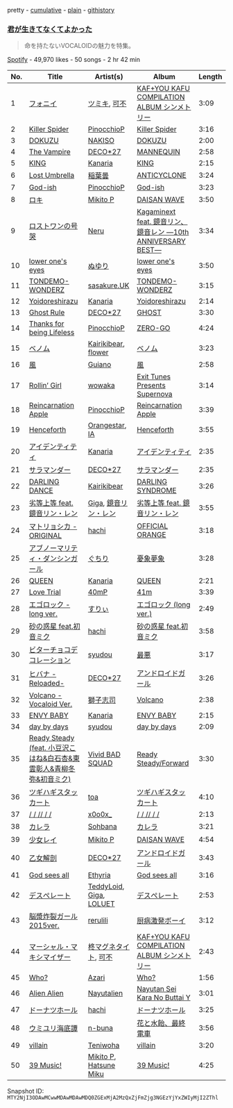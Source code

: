 pretty - [cumulative](/playlists/cumulative/37i9dQZF1DX4OQqDGyEiDU.md) - [plain](/playlists/plain/37i9dQZF1DX4OQqDGyEiDU) - [githistory](https://github.githistory.xyz/mackorone/spotify-playlist-archive/blob/main/playlists/plain/37i9dQZF1DX4OQqDGyEiDU)

### [君が生きてなくてよかった](https://open.spotify.com/playlist/37i9dQZF1DX4OQqDGyEiDU)

> 命を持たないVOCALOIDの魅力を特集。

[Spotify](https://open.spotify.com/user/spotify) - 49,970 likes - 50 songs - 2 hr 42 min

| No. | Title | Artist(s) | Album | Length |
|---|---|---|---|---|
| 1 | [フォニイ](https://open.spotify.com/track/5pBIavXhjzTi0u7pkOK71N) | [ツミキ](https://open.spotify.com/artist/7ctyyNnO9O2dDD8bHjkCAh), [可不](https://open.spotify.com/artist/3VxmIoSoAMfL0xAAQ7jHqE) | [KAF+YOU KAFU COMPILATION ALBUM シンメトリー](https://open.spotify.com/album/7lskLrUOlkfbFpQBzQDPkv) | 3:09 |
| 2 | [Killer Spider](https://open.spotify.com/track/3nOEQq57iGLmixCoGY0rOR) | [PinocchioP](https://open.spotify.com/artist/3b7jPCedJ2VH4l4rcOTvNC) | [Killer Spider](https://open.spotify.com/album/1ZS9h9lLWmMPBNSvbjOmXG) | 3:16 |
| 3 | [DOKUZU](https://open.spotify.com/track/7G19YO3m77NNF8wlDkRmi0) | [NAKISO](https://open.spotify.com/artist/7e0etbPYy2kovCgnbT1g2Y) | [DOKUZU](https://open.spotify.com/album/4BBVbKO8I1m5rXIMd0QUb7) | 2:00 |
| 4 | [The Vampire](https://open.spotify.com/track/2d49lHO5ybKcYAcuJh2hT2) | [DECO\*27](https://open.spotify.com/artist/7kZTWx6cRLc0TSRPq1XBMP) | [MANNEQUIN](https://open.spotify.com/album/3qFF8RZSnHGf6q6jOcCXy5) | 2:58 |
| 5 | [KING](https://open.spotify.com/track/5vCNAauCaecW0tT2mZDLG9) | [Kanaria](https://open.spotify.com/artist/1k5LyiTCRzPjORzcgHqJxF) | [KING](https://open.spotify.com/album/5caSwBLTwvq0mk7cQwtf2O) | 2:15 |
| 6 | [Lost Umbrella](https://open.spotify.com/track/2zAi85TQB7mLzl8P1ySAj9) | [稲葉曇](https://open.spotify.com/artist/25b7eSZD64Sm8ReHZ1WDc7) | [ANTICYCLONE](https://open.spotify.com/album/0QoalZudcGlnFFoN9Qr8UB) | 3:24 |
| 7 | [God\-ish](https://open.spotify.com/track/206UWNKXURTnN4zf9vmXUV) | [PinocchioP](https://open.spotify.com/artist/3b7jPCedJ2VH4l4rcOTvNC) | [God\-ish](https://open.spotify.com/album/5MEXGTej0dxa5MbXZCJJyk) | 3:23 |
| 8 | [ロキ](https://open.spotify.com/track/5WCK18MbTKuOcmLsOXMaHd) | [Mikito P](https://open.spotify.com/artist/0iu8aSfeRUY5aUTLpEDo52) | [DAISAN WAVE](https://open.spotify.com/album/1s65jj1INBw5EMo5pimB6i) | 3:50 |
| 9 | [ロストワンの号哭](https://open.spotify.com/track/7bjO3BMl5ps63mpPMfhPDC) | [Neru](https://open.spotify.com/artist/0rhcL1Mw7J9YJRDpD6mhXr) | [Kagaminext feat\. 鏡音リン、鏡音レン ―10th ANNIVERSARY BEST―](https://open.spotify.com/album/2HbzIEq99Mqb0VgGN1g3if) | 3:34 |
| 10 | [lower one's eyes](https://open.spotify.com/track/3P8sZzCeWXnBieW9XxE02Y) | [ぬゆり](https://open.spotify.com/artist/3ZIOAB6YRggYj0LIG6JLXx) | [lower one's eyes](https://open.spotify.com/album/0NEXeWlwwR6b4zfHF4bvgk) | 3:50 |
| 11 | [TONDEMO\-WONDERZ](https://open.spotify.com/track/4hrhv3LGlhO0qK21zWeHgW) | [sasakure.UK](https://open.spotify.com/artist/6nqR1MdjPNXu5KSdeqJBI1) | [TONDEMO\-WONDERZ](https://open.spotify.com/album/0E3hZEBiEMetjMHCo93BKk) | 3:15 |
| 12 | [Yoidoreshirazu](https://open.spotify.com/track/26zbAdTJC4vqqpGwSzvh8Q) | [Kanaria](https://open.spotify.com/artist/1k5LyiTCRzPjORzcgHqJxF) | [Yoidoreshirazu](https://open.spotify.com/album/32sf8CyAb7MtRbVTDJrWQA) | 2:14 |
| 13 | [Ghost Rule](https://open.spotify.com/track/1OAp6qN5KmoGUQ2edICKsC) | [DECO\*27](https://open.spotify.com/artist/7kZTWx6cRLc0TSRPq1XBMP) | [GHOST](https://open.spotify.com/album/3euL5ADirJFFXvoX9OlIfA) | 3:30 |
| 14 | [Thanks for being Lifeless](https://open.spotify.com/track/051mZnDf307e5y9oflIUiC) | [PinocchioP](https://open.spotify.com/artist/3b7jPCedJ2VH4l4rcOTvNC) | [ZERO\-GO](https://open.spotify.com/album/0oaOHz6VowcZp1FUAwqDiD) | 4:24 |
| 15 | [ベノム](https://open.spotify.com/track/2llI6h2T2O5KZfn1OhJQAA) | [Kairikibear](https://open.spotify.com/artist/6PpaQ5s7sGyfCCL6l3yptE), [flower](https://open.spotify.com/artist/462dBSebAL2oxtCpwgMOBY) | [ベノム](https://open.spotify.com/album/4Sqv1ZQTQLa34sqLaB6o2v) | 3:23 |
| 16 | [風](https://open.spotify.com/track/0wU8Ejhr1mAA9DdCw1nBcz) | [Guiano](https://open.spotify.com/artist/1gIxoB0mBUoPr7rPyy31xf) | [風](https://open.spotify.com/album/4hqX3NRbqoyxsSvTpkeNIM) | 2:58 |
| 17 | [Rollin’ Girl](https://open.spotify.com/track/5VJPBUVqxzLWmzzlJZy4r2) | [wowaka](https://open.spotify.com/artist/65MYE6R7PCyVAhHrQploNT) | [Exit Tunes Presents Supernova](https://open.spotify.com/album/1iWiHH4pOLxDCDTN2AJ70X) | 3:14 |
| 18 | [Reincarnation Apple](https://open.spotify.com/track/1O8mA7lbLISvEGUiNFwQnV) | [PinocchioP](https://open.spotify.com/artist/3b7jPCedJ2VH4l4rcOTvNC) | [Reincarnation Apple](https://open.spotify.com/album/5gqdC7ZnKbTJqypdYHr1Kt) | 3:39 |
| 19 | [Henceforth](https://open.spotify.com/track/57ogQzcfCwQW1YoBdfz4Wa) | [Orangestar](https://open.spotify.com/artist/420aixNZr4paRQmuRXz3DS), [IA](https://open.spotify.com/artist/1oz1HYOyJhjshPi5Nvs3MX) | [Henceforth](https://open.spotify.com/album/2RqPD5PUvE0buIQ74wpmFV) | 3:55 |
| 20 | [アイデンティティ](https://open.spotify.com/track/4X3L6G6KDs0jBKvfTkmKmi) | [Kanaria](https://open.spotify.com/artist/1k5LyiTCRzPjORzcgHqJxF) | [アイデンティティ](https://open.spotify.com/album/5bN9ddnWBszIifz4XhLlKj) | 2:35 |
| 21 | [サラマンダー](https://open.spotify.com/track/64LMCa7fkdfHYLtCm0kGTR) | [DECO\*27](https://open.spotify.com/artist/7kZTWx6cRLc0TSRPq1XBMP) | [サラマンダー](https://open.spotify.com/album/11pU0vz7peTM1JdMZvSg9t) | 2:35 |
| 22 | [DARLING DANCE](https://open.spotify.com/track/32cvZTXsJi4EzkvVDMH4Ij) | [Kairikibear](https://open.spotify.com/artist/6PpaQ5s7sGyfCCL6l3yptE) | [DARLING SYNDROME](https://open.spotify.com/album/3fUCHpaeNuP6psWjFsDgZ9) | 3:26 |
| 23 | [劣等上等 feat\. 鏡音リン・レン](https://open.spotify.com/track/367IrkRR4wk5WtSL41rONn) | [Giga](https://open.spotify.com/artist/73agKiU7x2AtIEH2IAK2iS), [鏡音リン・レン](https://open.spotify.com/artist/46cTNwyKdzoPIoEgLa8XS1) | [劣等上等 feat\. 鏡音リン・レン](https://open.spotify.com/album/5zeEMdy7T7nNZ5iu866WP0) | 3:55 |
| 24 | [マトリョシカ \- ORIGINAL](https://open.spotify.com/track/74A5fPLR86U9XWYostkXwS) | [hachi](https://open.spotify.com/artist/6ptdMFoqgQZRoccAYK9Opd) | [OFFICIAL ORANGE](https://open.spotify.com/album/3LCFnbLjqO5qTbX23ZXaPI) | 3:18 |
| 25 | [アブノーマリティ・ダンシンガール](https://open.spotify.com/track/3sWcYSiFPCL5CNzU0H5Wau) | [ぐちり](https://open.spotify.com/artist/7AhWr9uwljlOcqY6eiX7ww) | [憂象夢象](https://open.spotify.com/album/5HdP7JlJXuOhqnraTBVeUP) | 3:28 |
| 26 | [QUEEN](https://open.spotify.com/track/32zpHDchUY83w80C8mMtOs) | [Kanaria](https://open.spotify.com/artist/1k5LyiTCRzPjORzcgHqJxF) | [QUEEN](https://open.spotify.com/album/4abbUX3gfMhHSN0gDrchyc) | 2:21 |
| 27 | [Love Trial](https://open.spotify.com/track/7oa18QwhLsV3JfITGDxslD) | [40mP](https://open.spotify.com/artist/69jNq4RZ3PvQJvMeqtdz7O) | [41m](https://open.spotify.com/album/48CT8I4ImScM4TySzxyBUP) | 3:39 |
| 28 | [エゴロック \- long ver.](https://open.spotify.com/track/2FRMwFXODegegRrfLAeVwx) | [すりぃ](https://open.spotify.com/artist/29XdcKZcwr9ikcmxud5UEa) | [エゴロック \(long ver.\)](https://open.spotify.com/album/3jFaq0Sz9TBllBvn8Mu8GQ) | 2:49 |
| 29 | [砂の惑星 feat.初音ミク](https://open.spotify.com/track/2RBQ84niVRC6bBdhe7lc9F) | [hachi](https://open.spotify.com/artist/6ptdMFoqgQZRoccAYK9Opd) | [砂の惑星 feat.初音ミク](https://open.spotify.com/album/5fYiHj6u8MZWm2IPgvI0vh) | 3:58 |
| 30 | [ビターチョコデコレーション](https://open.spotify.com/track/6JFD96zWsIdGPqLOTVE1uU) | [syudou](https://open.spotify.com/artist/43XkWaoCS0wKjuMJrWFgoa) | [最悪](https://open.spotify.com/album/0FxgZJNSWavuZIPVL90DEW) | 3:17 |
| 31 | [ヒバナ \-Reloaded\-](https://open.spotify.com/track/3g2jMbl3XTP0k0cYb5rN6p) | [DECO\*27](https://open.spotify.com/artist/7kZTWx6cRLc0TSRPq1XBMP) | [アンドロイドガール](https://open.spotify.com/album/6TPhM7fNV68heKndka6F0Q) | 3:26 |
| 32 | [Volcano \- Vocaloid Ver.](https://open.spotify.com/track/0FyYZ5VcmMFd3Ijimml5c6) | [獅子志司](https://open.spotify.com/artist/6WuH4EcRO2y8v6z3lVsA4v) | [Volcano](https://open.spotify.com/album/2EAlgzQTAd35KDAZuhN8cD) | 2:38 |
| 33 | [ENVY BABY](https://open.spotify.com/track/7rPKtXBW35rSQH1i6QAvyk) | [Kanaria](https://open.spotify.com/artist/1k5LyiTCRzPjORzcgHqJxF) | [ENVY BABY](https://open.spotify.com/album/0rp0Htb5EVN4G9boRMNPk4) | 2:15 |
| 34 | [day by days](https://open.spotify.com/track/6SRkWroP8AXI5bqNfmI6Mn) | [syudou](https://open.spotify.com/artist/43XkWaoCS0wKjuMJrWFgoa) | [day by days](https://open.spotify.com/album/7Ir2ssbW6ov5OxbiQNcksm) | 2:09 |
| 35 | [Ready Steady \(feat\. 小豆沢こはね&白石杏&東雲彰人&青柳冬弥&初音ミク\)](https://open.spotify.com/track/3gkNuMdF4BgdEQRr0UuOfl) | [Vivid BAD SQUAD](https://open.spotify.com/artist/6mEgpqXA4yzhhncW4cBHlh) | [Ready Steady/Forward](https://open.spotify.com/album/38WKL8r6mZSsqQC6PUXG2e) | 3:30 |
| 36 | [ツギハギスタッカート](https://open.spotify.com/track/0V7RxFamMkLN6tXR7S2t1W) | [toa](https://open.spotify.com/artist/0GpuT5uCfbeG4IwyPLvJ7b) | [ツギハギスタッカート](https://open.spotify.com/album/334dtoC0dImpN25UZ62DMD) | 4:10 |
| 37 | [/ / // / /](https://open.spotify.com/track/3gCPs1TDRH9v9QlF5h3zD5) | [x0o0x\_](https://open.spotify.com/artist/2QLccJ5Jtn9Cj5xcfB9ufz) | [/ / // / /](https://open.spotify.com/album/1MYxlVGsq3RBe5O3Em3xnz) | 2:13 |
| 38 | [カレラ](https://open.spotify.com/track/528tDJOGh348cRU6KySLmA) | [Sohbana](https://open.spotify.com/artist/1wdjWyhvXFyP3gBWVGZiS5) | [カレラ](https://open.spotify.com/album/0Va63wDLt19V4AX9pVelvH) | 3:21 |
| 39 | [少女レイ](https://open.spotify.com/track/6bxGVlcX900tLZiZl5mFOR) | [Mikito P](https://open.spotify.com/artist/0iu8aSfeRUY5aUTLpEDo52) | [DAISAN WAVE](https://open.spotify.com/album/1s65jj1INBw5EMo5pimB6i) | 4:54 |
| 40 | [乙女解剖](https://open.spotify.com/track/7Lpm4GU78jmjSrQDhiAqzJ) | [DECO\*27](https://open.spotify.com/artist/7kZTWx6cRLc0TSRPq1XBMP) | [アンドロイドガール](https://open.spotify.com/album/6TPhM7fNV68heKndka6F0Q) | 3:43 |
| 41 | [God sees all](https://open.spotify.com/track/1MES6o0hVfvTcoK0JYDQq6) | [Ethyria](https://open.spotify.com/artist/1FUCVcTXn8jXmPTS3vV9xy) | [God sees all](https://open.spotify.com/album/2UvWMD9DOfJxpJaSwNtqFU) | 3:16 |
| 42 | [デスぺレート](https://open.spotify.com/track/2HkSkpTUMolgOJldoaWFII) | [TeddyLoid](https://open.spotify.com/artist/3GfNJrDTZY7voXPDx8gH9I), [Giga](https://open.spotify.com/artist/73agKiU7x2AtIEH2IAK2iS), [LOLUET](https://open.spotify.com/artist/5JoNnbXEGcykxL6fHRNola) | [デスぺレート](https://open.spotify.com/album/2wKuX8N0UVlwsBxFVPVIso) | 2:53 |
| 43 | [脳漿炸裂ガール 2015ver.](https://open.spotify.com/track/0ASw64KfzSUtChQDfzC906) | [rerulili](https://open.spotify.com/artist/0pe4oh93288gTffEVZWZ1H) | [厨病激発ボーイ](https://open.spotify.com/album/11wsf9YJHLcnpAxUtldSZs) | 3:12 |
| 44 | [マーシャル・マキシマイザー](https://open.spotify.com/track/00ydUpbxn87fyKSK5A6Du8) | [柊マグネタイト](https://open.spotify.com/artist/4kmKTxjchPXGEcnpiW8iTx), [可不](https://open.spotify.com/artist/3VxmIoSoAMfL0xAAQ7jHqE) | [KAF+YOU KAFU COMPILATION ALBUM シンメトリー](https://open.spotify.com/album/7lskLrUOlkfbFpQBzQDPkv) | 2:43 |
| 45 | [Who?](https://open.spotify.com/track/6K13hIU8J8NSSKMfLWu8sn) | [Azari](https://open.spotify.com/artist/0cevUP0ssLSLm7ict9X2E9) | [Who?](https://open.spotify.com/album/1Q8OHx0Czg42H94rajby9S) | 1:56 |
| 46 | [Alien Alien](https://open.spotify.com/track/3va7Q99A1EJk8eAZ2DV74v) | [Nayutalien](https://open.spotify.com/artist/0U2Emr9cdZNcbqSoKoWb8c) | [Nayutan Sei Kara No Buttai Y](https://open.spotify.com/album/1TYuswsDlzdBI88xoYgO4P) | 3:01 |
| 47 | [ドーナツホール](https://open.spotify.com/track/6kwLcF9pDovUbmGOtHo4Ml) | [hachi](https://open.spotify.com/artist/6ptdMFoqgQZRoccAYK9Opd) | [ドーナツホール](https://open.spotify.com/album/4jNxD5LWmUuwF72qG8Ekfx) | 3:25 |
| 48 | [ウミユリ海底譚](https://open.spotify.com/track/7d66NXUtZmUpHKYMgk9Q77) | [n\-buna](https://open.spotify.com/artist/5DvySD4yjxyj8NvBWNfImP) | [花と水飴、最終電車](https://open.spotify.com/album/5fgdRwwC6kohkB1WMT8QMR) | 3:56 |
| 49 | [villain](https://open.spotify.com/track/5KE5i73iG4A7h8OyqyIaZK) | [Teniwoha](https://open.spotify.com/artist/6agSBzJ9kJnlglVc271CLD) | [villain](https://open.spotify.com/album/2pqS8lGfitHmyRukdGRkZ7) | 3:20 |
| 50 | [39 Music!](https://open.spotify.com/track/7DZrnvfd78FMJgPYa8FSEy) | [Mikito P](https://open.spotify.com/artist/0iu8aSfeRUY5aUTLpEDo52), [Hatsune Miku](https://open.spotify.com/artist/6pNgnvzBa6Bthsv8SrZJYl) | [39 Music!](https://open.spotify.com/album/22mBVLZToKGQ2Qc4DN6pPP) | 4:25 |

Snapshot ID: `MTY2NjI3ODAwMCwwMDAwMDAwMDQ0ZGExMjA2MzQxZjFmZjg3NGEzYjYxZWIyMjI2ZThl`
